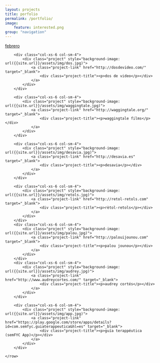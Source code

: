 ```yaml
---
layout: projects
title: porfolio
permalink: /portfolio/
image:
    feature: interested.png
group: "navigation"
---
```

<div class="container">
	<row>
		<div class="col-xs-6 col-sm-4">
			<div class="project" style="background-image: url({{site.url}}/assets/img/febrero.jpg)">
				<a class="project-link" href="http://februarythedocumentary.com" target="_blank">
					<div class="project-title"><p>febrero</p></div>
				</a>
			</div>
		</div>

		<div class="col-xs-6 col-sm-4">
			<div class="project" style="background-image: url({{site.url}}/assets/img/dos.jpg)">
				<a class="project-link" href="http://dosdevideo.com/" target="_blank">
					<div class="project-title"><p>dos de video</p></div>
				</a>
			</div>
		</div>	

		<div class="col-xs-6 col-sm-4">
			<div class="project" style="background-image: url({{site.url}}/assets/img/waggingtale.jpg)">
				<a class="project-link" href="http://waggingtale.org/" target="_blank">
					<div class="project-title"><p>waggingtale films</p></div>
				</a>
			</div>
		</div>				

		<div class="col-xs-6 col-sm-4">
			<div class="project" style="background-image: url({{site.url}}/assets/img/desavia.jpg)">
				<a class="project-link" href="http://desavia.es" target="_blank">
					<div class="project-title"><p>desavia</p></div>
				</a>
			</div>	
		</div>

		<div class="col-xs-6 col-sm-4">
			<div class="project" style="background-image: url({{site.url}}/assets/img/retols.jpg)">
				<a class="project-link" href="http://retol-retols.com" target="_blank">
					<div class="project-title"><p>rètol-retols</p></div>
				</a>
			</div>
		</div>
		<div class="col-xs-6 col-sm-4">
			<div class="project" style="background-image: url({{site.url}}/assets/img/palou.jpg)">
				<a class="project-link" href="http://palouijounou.com" target="_blank">
					<div class="project-title"><p>palou jounou</p></div>
				</a>
			</div>
		</div>
		<div class="col-xs-6 col-sm-4">
			<div class="project" style="background-image: url({{site.url}}/assets/img/audrey.jpg)">
				<a class="project-link" href="http://www.audreycortes.com/" target="_blank">
					<div class="project-title"><p>audrey cortés</p></div>
				</a>
			</div>
		</div>

		<div class="col-xs-6 col-sm-4">
			<div class="project" style="background-image: url({{site.url}}/assets/img/app.jpg)">
				<a class="project-link" href="https://play.google.com/store/apps/details?id=com.semfyc.guiaterappeutica&hl=es" target="_blank">
					<div class="project-title"><p>guía terappéutica (semFYC App)</p></div>
				</a>
			</div>
		</div>	

	</row>
</div>	